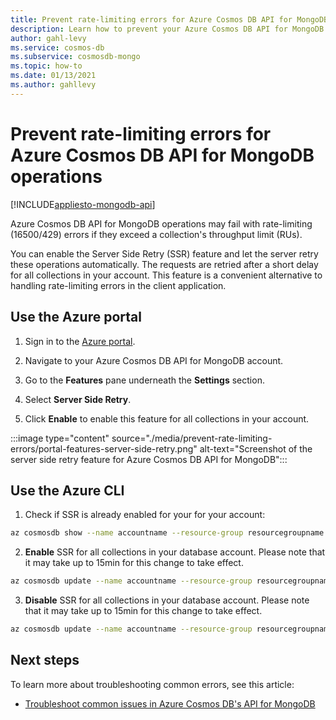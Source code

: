 ```yaml
---
title: Prevent rate-limiting errors for Azure Cosmos DB API for MongoDB operations.
description: Learn how to prevent your Azure Cosmos DB API for MongoDB operations from hitting rate limiting errors with the SSR (server side retry) feature. 
author: gahl-levy
ms.service: cosmos-db
ms.subservice: cosmosdb-mongo
ms.topic: how-to
ms.date: 01/13/2021
ms.author: gahllevy
---
```


# Prevent rate-limiting errors for Azure Cosmos DB API for MongoDB operations
[!INCLUDE[appliesto-mongodb-api](includes/appliesto-mongodb-api.md)]

Azure Cosmos DB API for MongoDB operations may fail with rate-limiting (16500/429) errors if they exceed a collection's throughput limit (RUs). 

You can enable the Server Side Retry (SSR) feature and let the server retry these operations automatically. The requests are retried after a short delay for all collections in your account. This feature is a convenient alternative to handling rate-limiting errors in the client application.


## Use the Azure portal

1. Sign in to the [Azure portal](https://portal.azure.com/).

1. Navigate to your Azure Cosmos DB API for MongoDB account.

1. Go to the **Features** pane underneath the **Settings** section.

1. Select **Server Side Retry**.

1. Click **Enable** to enable this feature for all collections in your account.

:::image type="content" source="./media/prevent-rate-limiting-errors/portal-features-server-side-retry.png" alt-text="Screenshot of the server side retry feature for Azure Cosmos DB API for MongoDB":::

## Use the Azure CLI

1. Check if SSR is already enabled for your for your account:
```bash
az cosmosdb show --name accountname --resource-group resourcegroupname
```
2. **Enable** SSR for all collections in your database account. Please note that it may take up to 15min for this change to take effect.
```bash
az cosmosdb update --name accountname --resource-group resourcegroupname --capabilities EnableMongo DisableRateLimitingResponses
```
3. **Disable** SSR for all collections in your database account. Please note that it may take up to 15min for this change to take effect.
```bash
az cosmosdb update --name accountname --resource-group resourcegroupname --capabilities EnableMongo DisableRateLimitingResponses
```

## Next steps

To learn more about troubleshooting common errors, see this article:

* [Troubleshoot common issues in Azure Cosmos DB's API for MongoDB](mongodb-troubleshoot.md)
